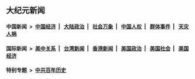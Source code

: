 ## 大纪元新闻

#### 中国新闻 &nbsp;>&nbsp; [中国经济](indexes/ncid283/README.md?12141245) &nbsp;| &nbsp; [大陆政治](indexes/ncid277/README.md?12141245) &nbsp;| &nbsp; [社会万象](indexes/ncid282/README.md?12141245) &nbsp;| &nbsp; [中国人权](indexes/ncid278/README.md?12141245) &nbsp;| &nbsp; [群体事件](indexes/ncid279/README.md?12141245) &nbsp;| &nbsp; [天灾人祸](indexes/ncid280/README.md?12141245)

#### 国际新闻 &nbsp;>&nbsp; [美中关系](indexes/nf1412576/README.md?12141245) &nbsp;| &nbsp; [台湾新闻](indexes/ncid1349361/README.md?12141245) &nbsp;| &nbsp; [香港新闻](indexes/ncid1349362/README.md?12141245) &nbsp;| &nbsp; [美国政治](indexes/ncid1078159/README.md?12141245) &nbsp;| &nbsp; [美国社会](indexes/ncid1078160/README.md?12141245) &nbsp;| &nbsp; [美国经济](indexes/ncid1078158/README.md?12141245)

#### 特别专题 &nbsp;>&nbsp; [中共百年历史](https://github.com/epoch-news/epoch-special/blob/master/README.md?12141245)  
